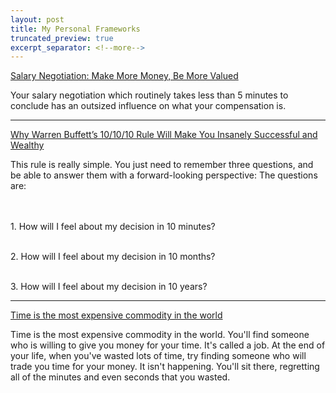 ```yaml
---
layout: post
title: My Personal Frameworks
truncated_preview: true
excerpt_separator: <!--more-->
---
```


[Salary Negotiation: Make More Money, Be More Valued](https://www.kalzumeus.com/2012/01/23/salary-negotiation/)
<div class="message">
Your salary negotiation which routinely takes less than 5 minutes to conclude has an outsized influence on what your compensation is.
</div>

<!--more-->
----

[Why Warren Buffett’s 10/10/10 Rule Will Make You Insanely Successful and Wealthy](https://medium.com/the-mission/why-warren-buffetts-10-10-10-rule-will-help-you-make-smarter-decisions-43d63d5ea124)

<div class="message">
This rule is really simple. You just need to remember three questions, and be able to answer them with a forward-looking perspective:
The questions are:


<br><br>1. How will I feel about my decision in 10 minutes?

<br>2. How will I feel about my decision in 10 months?

<br>3. How will I feel about my decision in 10 years?

</div>


--------

[Time is the most expensive commodity in the world](https://www.quora.com/What-is-the-best-thing-your-teacher-ever-told-you/answer/Daniel-Kaplan?fbclid=IwAR1ldVenDWNV-j6aRtYF1gkVP1qVhdp_6eTzpW7IHucMAlxyAbUbYCNY9CQ)

<div class="message">
Time is the most expensive commodity in the world. You'll find someone who is willing to give you money for your time. It's called a job. At the end of your life, when you've wasted lots of time, try finding someone who will trade you time for your money. It isn't happening. You'll sit there, regretting all of the minutes and even seconds that you wasted.
</div>
